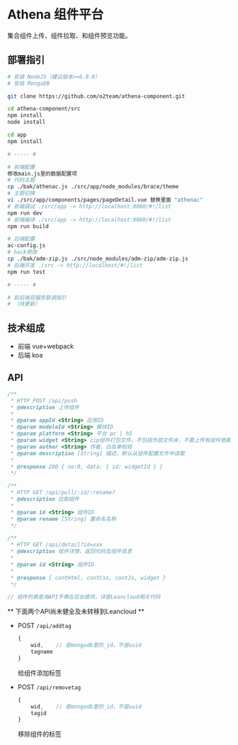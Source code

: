 # Athena 组件平台

集合组件上传、组件拉取、和组件预览功能。

## 部署指引

``` bash
# 安装 NodeJS（建议版本>=6.0.0）
# 安装 MongoDB

git clone https://github.com/o2team/athena-component.git

cd athena-component/src
npm install
node install

cd app
npm install

# ----- #

# 前端配置
修改main.js里的数据配置项
# 代码主题
cp ./bak/athenac.js ./src/app/node_modules/brace/theme
# 主题切换
vi ./src/app/components/pages/pageDetail.vue 替换里面 "athenac"
# 前端调试 ./src/app -> http://localhost:8080/#!/list
npm run dev
# 前端编译 ./src/app -> http://localhost:8080/#!/list
npm run build

# 后端配置
ac-config.js
# hack修改
cp ./bak/adm-zip.js ./src/node_modules/adm-zip/adm-zip.js
# 后端开发 ./src -> http://localhost/#!/list
npm run test

# ----- #

# 前后端双服务联调指引
# （待更新）
```

## 技术组成

- 前端 vue+webpack
- 后端 koa

## API

``` javascript
/**
 * HTTP POST /api/push
 * @description 上传组件
 *
 * @param appId <String> 应用ID
 * @param moduleId <String> 模块ID
 * @param platform <String> 平台 pc | h5
 * @param widget <String> zip组件打包文件，不包括外层文件夹，不要上传有组件依赖的组件
 * @param author <String> 作者，白名单校验
 * @param description [String] 描述，默认从组件配置文件中读取
 * 
 * @response 200 { no:0, data: { id: widgetId } }
 */

/**
 * HTTP GET /api/pull/:id/:rename?
 * @description 拉取组件
 * 
 * @param id <String> 组件ID
 * @param rename [String] 重命名名称
 */

/**
 * HTTP GET /api/detail?id=xxx
 * @description 组件详情，返回代码及组件信息
 * 
 * @param id <String> 组件ID
 *
 * @response { contHtml, contCss, contJs, widget }
 */

// 组件列表查询API不再在后台提供，详查Leancloud相关代码
```

** 下面两个API尚未健全及未转移到Leancloud **

- POST `/api/addtag`

	``` javascript
	{
		wid,	// 是mongodb里的_id，不是uuid
		tagname
	}
	```

	给组件添加标签

- POST `/api/removetag`

	``` javascript
	{
		wid,	// 是mongodb里的_id，不是uuid
		tagid
	}
	```
	
	移除组件的标签